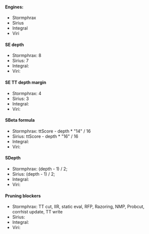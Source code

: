 
#### Engines:

- Stormphrax
- Sirius
- Integral
- Viri

#### SE depth

- Stormphrax: 8
- Sirius: 7
- Integral:
- Viri:

#### SE TT depth margin

- Stormphrax: 4
- Sirius: 3
- Integral:
- Viri:

#### SBeta formula

- Stormphrax: ttScore - depth * "14" / 16
- Sirius: ttScore - depth * "16" / 16
- Integral: 
- Viri:

#### SDepth

- Stormphrax: (depth - 1) / 2;
- Sirius: (depth - 1) / 2;
- Integral:
- Viri:

#### Pruning blockers

- Stormphrax: TT cut, IIR, static eval, RFP, Razoring, NMP, Probcut, corrhist update, TT write
- Sirius:
- Integral:
- Viri: